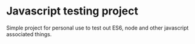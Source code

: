 # Javascript testing project

Simple project for personal use to test out ES6, node
and other javascript associated things.